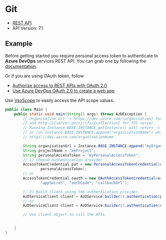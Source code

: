 # Git

- [REST API](https://learn.microsoft.com/en-us/rest/api/azure/devops/git/?view=azure-devops-rest-7.1)
- API Version: 7.1

## Example

Before getting started you require personal access token to authenticate to **Azure DevOps** services REST API.
You can grab one by following the [documentation](https://docs.microsoft.com/en-us/azure/devops/organizations/accounts/use-personal-access-tokens-to-authenticate?WT.mc_id=docs-github-dbrown&view=azure-devops&tabs=preview-page).

Or if you are using OAuth token, follow
- [Authorize access to REST APIs with OAuth 2.0](https://learn.microsoft.com/en-us/azure/devops/integrate/get-started/authentication/oauth?view=azure-devops)
- [Use Azure DevOps OAuth 2.0 to create a web app](https://learn.microsoft.com/en-us/azure/devops/integrate/get-started/authentication/azure-devops-oauth?toc=%2Fazure%2Fdevops%2Fmarketplace-extensibility%2Ftoc.json&view=azure-devops)

Use [VsoScope](https://github.com/hkarthik7/azure-devops-java-sdk/blob/feature/v6.0/azd/src/main/java/org/azd/enums/VsoScope.java) to easily access
the API scope values.


```java
public class Main {
    public static void main(String[] args) throws AzDException {
        // Organisation Url -> https://dev.azure.com/{organisation} for Azure DevOps services
        // and http://{server:port}/tfs/{collection} for TFS server.
        // Running Instance.BASE_INSTANCE.getInstance() will return -> https://dev.azure.com/
        // or run Instance.BASE_INSTANCE.append("organisationName") which returns
        // https://dev.azure.com/organisationName

        String organisationUrl = Instance.BASE_INSTANCE.append("myOrganisation");
        String projectName = "myProject";
        String personalAccessToken = "myPersonalAccessToken";
        // 1) Choose authentication provider
        AccessTokenCredential pat = new PersonalAccessTokenCredential(organisationUrl, projectName, 
                personalAccessToken);
        // or
        AccessTokenCredential oauth = new OAuthAccessTokenCredential(organisationUrl, projectName,
                "appSecret", "authCode", "callbackUrl");

        // 2) Build client using the authentication provider. 
        AzDServiceClient client = AzDService.builder().authentication(pat).buildClient();
        // or
        AzDServiceClient client = AzDService.builder().authentication(oauth).buildClient();

        // Use client object to call the APIs.

        
    }
}
```